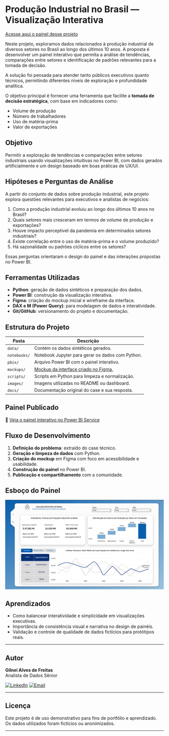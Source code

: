 # Produção Industrial no Brasil — Visualização Interativa

[Acesse aqui o painel desse projeto](https://app.powerbi.com/view?r=eyJrIjoiMjliMmM5YzItMWM2OS00MTUzLThiMmQtZjAxOTE3N2NlY2JlIiwidCI6IjE0NTkzZjgwLTI2NDEtNDQzYy1hOTAzLWQzNGMyNzE1NDdjYSJ9)

Neste projeto, exploramos dados relacionados à produção industrial de diversos setores no Brasil ao longo dos últimos 10 anos. A proposta é desenvolver um painel interativo que permita a análise de tendências, comparações entre setores e identificação de padrões relevantes para a tomada de decisão.

A solução foi pensada para atender tanto públicos executivos quanto técnicos, permitindo diferentes níveis de exploração e profundidade analítica.

O objetivo principal é fornecer uma ferramenta que facilite a **tomada de decisão estratégica**, com base em indicadores como:

- Volume de produção
- Número de trabalhadores
- Uso de matéria-prima
- Valor de exportações

## Objetivo

Permitir a exploração de tendências e comparações entre setores industriais usando visualizações intuitivas no Power BI, com dados gerados artificialmente e um design baseado em boas práticas de UX/UI.

## Hipóteses e Perguntas de Análise

A partir do conjunto de dados sobre produção industrial, este projeto explora questões relevantes para executivos e analistas de negócios:

1. Como a produção industrial evoluiu ao longo dos últimos 10 anos no Brasil?
2. Quais setores mais cresceram em termos de volume de produção e exportações?
3. Houve impacto perceptível da pandemia em determinados setores industriais?
4. Existe correlação entre o uso de matéria-prima e o volume produzido?
5. Há sazonalidade ou padrões cíclicos entre os setores?

Essas perguntas orientaram o design do painel e das interações propostas no Power BI.

## Ferramentas Utilizadas

- **Python**: geração de dados sintéticos e preparação dos dados.
- **Power BI**: construção da visualização interativa.
- **Figma**: criação do mockup inicial e wireframe da interface.
- **DAX e M (Power Query)**: para modelagem de dados e interatividade.
- **Git/GitHub**: versionamento do projeto e documentação.

## Estrutura do Projeto

| Pasta         | Descrição |
|---------------|-----------|
| `data/`       | Contém os dados sintéticos gerados. |
| `notebooks/`  | Notebook Jupyter para gerar os dados com Python. |
| `pbix/`       | Arquivo Power BI com o painel interativo. |
| `mockups/`    | [Mockup da interface criado no Figma.](https://www.figma.com/community/file/1522211247084638581/dashboard-mockups-producao-industrial) |
| `scripts/`    | Scripts em Python para limpeza e normalização. |
| `images/`     | Imagens utilizadas no README ou dashboard. |
| `docs/`       | Documentação original do case e sua resposta. |

## Painel Publicado

🔗 [Veja o painel interativo no Power BI Service](https://app.powerbi.com/view?r=eyJrIjoiMjliMmM5YzItMWM2OS00MTUzLThiMmQtZjAxOTE3N2NlY2JlIiwidCI6IjE0NTkzZjgwLTI2NDEtNDQzYy1hOTAzLWQzNGMyNzE1NDdjYSJ9)

## Fluxo de Desenvolvimento

1. **Definição do problema**: extraído do case técnico.
2. **Geração e limpeza de dados** com Python.
3. **Criação do mockup** em Figma com foco em acessibilidade e usabilidade.
4. **Construção do painel** no Power BI.
5. **Publicação e compartilhamento** com a comunidade.

## Esboço do Painel

![Mockup do Dashboard](mockups/Mockups_dashboard.png)

## Aprendizados

- Como balancear interatividade e simplicidade em visualizações executivas.
- Importância de consistência visual e narrativa no design de painéis.
- Validação e controle de qualidade de dados fictícios para protótipos reais.

---
## Autor

**Gilnei Alves de Freitas**  
Analista de Dados Sênior  

<a href="https://www.linkedin.com/in/gilnei-freitas/" target="_blank"><img src="https://img.shields.io/badge/LinkedIn-0A66C2?style=for-the-badge&logo=linkedin&logoColor=white" alt="LinkedIn"/></a>
<a href="mailto:gilnei147@gmail.com"><img src="https://img.shields.io/badge/Email-D14836?style=for-the-badge&logo=gmail&logoColor=white" alt="Email"/></a>


---

## Licença

Este projeto é de uso demonstrativo para fins de portfólio e aprendizado. Os dados utilizados foram fictícios ou anonimizados.

---